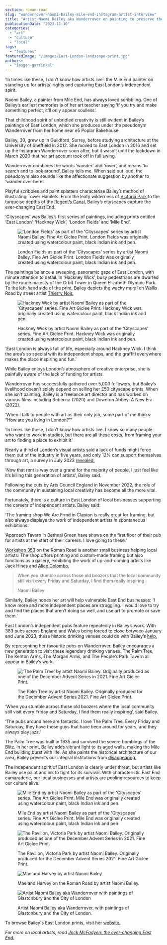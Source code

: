 ```yaml
---
section: roman-road
slug: "wanderrover-naomi-bailey-mile-end-instagram-artist-interview"
title: "Artist Naomi Bailey aka Wanderrover on painting to preserve the East End"
publicationDate: "2023-11-10"
categories: 
  - "art"
  - "culture"
  - "local"
tags: 
  - "features"
featuredImage: "/images/East-London-landscape-print.jpg"
authors: 
  - "imogen-garfinkel"
---
```


‘In times like these, I don’t know how artists live’: the Mile End painter on standing up for artists’ rights and capturing East London’s independent spirit. 

Naomi Bailey, a painter from Mile End, has always loved scribbling. One of Bailey’s earliest memories is of her art teacher saying ‘If you try and make something perfect, it’ll only appear soulless’.

That childhood spirit of unbridled creativity is still evident in Bailey’s paintings of East London, which she produces under the pseudonym Wanderrover from her home near e5 Poplar Bakehouse.

Bailey, 30, grew up in Guildford, Surrey, before studying architecture at the University of Sheffield in 2012. She moved to East London in 2016 and set up the Instagram Wanderrover soon after, but it wasn’t until the lockdown in March 2020 that her art account took off in full swing.

Wanderrover combines the words ‘wander’ and ‘rover’, and means ‘to search and to look around’, Bailey tells me. When said out loud, the pseudonym also sounds like the affectionate suggestion by another to ‘wander over here’.

Playful scribbles and paint splatters characterise Bailey’s method of illustrating Tower Hamlets. From the leafy wilderness of [Victoria Park](https://romanroadlondon.com/victoria-park-east-london-bow/) to the turquoise depths of the [Regent’s Canal](https://romanroadlondon.com/regents-canal-what-to-see-do-guide/), Bailey’s cityscapes capture the ever-changing East End.

‘Cityscapes’ was Bailey’s first series of paintings, including prints entitled ‘East London’, ‘Hackney Wick’, ‘London Fields’ and ‘Mile End’.

<figure>

!['London Fields' as part of the 'Cityscapes' series by artist Naomi Bailey. Fine Art Giclee Print. London Fields was originally created using watercolour paint, black Indian ink and pen.](/images/London-fields-landscape-image-1024x683.jpg)

<figcaption>

London Fields as part of the 'Cityscapes' series by artist Naomi Bailey. Fine Art Giclee Print. London Fields was originally created using watercolour paint, black Indian ink and pen.

</figcaption>

</figure>

The paintings balance a sweeping, panoramic gaze of East London, with minute attention to detail. In ‘Hackney Wick’, busy pedestrians are dwarfed by the rouge majesty of the Orbit Tower in Queen Elizabeth Olympic Park. To the left-hand side of the print, Bailey depicts the wacky mural on Wallis Road by street artist [Thierry Noir.](https://romanroadlondon.com/mile-end-bow-street-art/)

<figure>

![Hackney Wick by artist Naomi Bailey as part of the 'Cityscapes' series. Fine Art Giclee Print. Hackney Wick was originally created using watercolour paint, black Indian ink and pen.](/images/Hackney-wick-landscape-image-1024x683.jpg)

<figcaption>

Hackney Wick by artist Naomi Bailey as part of the 'Cityscapes' series. Fine Art Giclee Print. Hackney Wick was originally created using watercolour paint, black Indian ink and pen.

</figcaption>

</figure>

‘East London is always full of life, especially around Hackney Wick. I think the area’s so special with its independent shops, and the graffiti everywhere makes the place inspiring and fun.’

While Bailey enjoys London’s atmosphere of creative enterprise, she is painfully aware of the lack of funding for artists.

Wanderrover has successfully gathered over 5,000 followers, but Bailey’s livelihood doesn’t solely depend on selling her £50 cityscape prints. When she isn’t painting, Bailey is a freelance art director and has worked on various films including Rebecca (2020) and Downton Abbey: A New Era (2022). 

‘When I talk to people with art as their only job, some part of me thinks: “How are you living in London?”’ 

‘In times like these, I don’t know how artists live. I know so many people who want to work in studios, but there are all these costs, from framing your art to finding a place to exhibit it.’ 

Nearly a third of London’s visual artists said a lack of funds might force them out of the industry in five years, and only 12% can support themselves through art, a survey in July 2023 [revealed.](http://facebook.com/RomanRoadLDN/?ref=pages_you_manage) 

‘Now that rent is way over a grand for the majority of people, I just feel like it’s killing this generation of artists’, Bailey said. 

Following the cuts by Arts Council England in November 2022, the role of the community in sustaining local creativity has become all the more vital.

Fortunately, there is a culture in East London of local businesses supporting the careers of independent artists. Bailey said: 

‘The framing shop We Are Frmd in Clapton is really great for framing, but also always displays the work of independent artists in spontaneous exhibitions.’ 

‘Approach Tavern in Bethnal Green have shows on the first floor of their pub for artists at the start of their careers. I love going to these.’ 

[Workshop 353](https://romanroadlondon.com/workshop-353-picture-framing-shop-opens-bow/) on the Roman Road is another small business helping local artists. The shop offers printing and custom-made framing but also functions as a gallery, exhibiting the work of up-and-coming artists like Jack Hines and [Alice Colombo.](https://romanroadlondon.com/events/thinking-of-a-garden-alice-colombo-exhibition-workshop-353/) 

> When you stumble across those old boozers that the local community still visit every Friday and Saturday, I find them really inspiring.
> 
> Naomi Bailey

Similarly, Bailey hopes her art will help vulnerable East End businesses: ‘I know more and more independent places are struggling. I would love to try and find the places that aren’t doing so well, and use art to promote or save them.’

East London’s independent pubs feature repeatedly in Bailey’s work. With 383 pubs across England and Wales being forced to close between January and June 2023, these historic drinking venues could do with Bailey’s [help.](https://www.bbc.co.uk/news/uk-66839984)

By representing her favourite pubs on Wanderrover, Bailey encourages a new generation to visit these legendary drinking venues. The Palm Tree, The Kenton Arms, The Morgan Arms, and The People’s Park Tavern all appear in Bailey’s work.

<figure>

!['The Palm Tree' by artist Naomi Bailey. Originally produced as one of the December Advent Series in 2021. Fine Art Giclee Print.](/images/Palm-Tree-pub-saved-for-article-bailey.jpg)

<figcaption>

The Palm Tree by artist Naomi Bailey. Originally produced for the December Advent Series 2021. Fine Art Giclee Print.

</figcaption>

</figure>

‘When you stumble across those old boozers where the local community still visit every Friday and Saturday, I find them really inspiring’, said Bailey. 

‘The pubs around here are fantastic. I love The Palm Tree. Every Friday and Saturday, they have these guys that have been around for years, and they always play jazz.’

The Palm Tree was built in 1935 and survived the severe bombings of the Blitz. In her print, Bailey adds vibrant light to its aged walls, making the Mile End building burst with life. As she paints the historical architecture of our area, Bailey prevents our integral institutions from [disappearing.](https://romanroadlondon.com/east-end-pubs-book-london-pub-explorer-interview/)

The independent spirit of East London is clearly under threat, but artists like Bailey use paint and ink to fight for its survival. With characteristic East End camaraderie, our local businesses and artists are pooling resources to keep our culture alive.

<figure>

![Mile End by artist Naomi Bailey as part of the 'Cityscapes' series. Fine Art Giclee Print. Mile End was originally created using watercolour paint, black Indian ink and pen.](/images/ORIGINAL-Mile-End-landscape-painting-Naomi-Bailey-1024x683.jpg)

<figcaption>

Mile End by artist Naomi Bailey as part of the 'Cityscapes' series. Fine Art Giclee Print. Mile End was originally created using watercolour paint, black Indian ink and pen.

</figcaption>

</figure>

<figure>

![The Pavilion, Victoria Park by artist Naomi Bailey. Originally produced as one of the December Advent Series in 2021. Fine Art Giclee Print.](/images/Pavilion-cafe-victoria-park-portrait.jpg)

<figcaption>

The Pavilion, Victoria Park by artist Naomi Bailey. Originally produced for the December Advent Series 2021. Fine Art Giclee Print.

</figcaption>

</figure>

<figure>

![Mae and Harvey by artist Naomi Bailey](/images/Mae-and-Harvey-portrait-painting-.jpg)

<figcaption>

Mae and Harvey on the Roman Road by artist Naomi Bailey.

</figcaption>

</figure>

<figure>

![Artist Naomi Bailey aka Wanderrover with paintings of Glastonbury and the City of London](/images/Naomi-holding-up-two-landscape-1024x683.jpg)

<figcaption>

Artist Naomi Bailey aka Wanderrover, with paintings of Glastonbury and the City of London.

</figcaption>

</figure>

To browse Bailey's East London prints, visit her [website.](https://naomileabailey.co.uk/wanderrover)

_For more on local artists, read_ [_Jock McFadyen: the ever-changing East End._](https://romanroadlondon.com/jock-mcfadyen-artist-east-london/)


